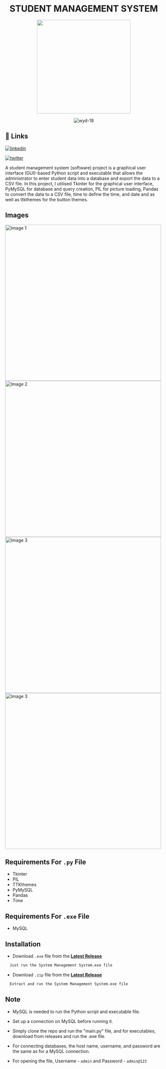 <h1 align="center">STUDENT MANAGEMENT SYSTEM</h1>


<p align="center">
  <img src="https://cdn-icons-png.flaticon.com/512/2995/2995620.png" width="300" height="300">
</p>

<p align="center"> <img src="https://komarev.com/ghpvc/?username=wyd-18&label=Profile%20views&color=0e75b6&style=flat" alt="wyd-18" /> </p>


## 🔗 Links

[![linkedin](https://img.shields.io/badge/linkedin-0A66C2?style=for-the-badge&logo=linkedin&logoColor=white)](https://www.linkedin.com/in/santhoshs18/tw)

[![twitter](https://img.shields.io/badge/twitter-1DA1F2?style=for-the-badge&logo=twitter&logoColor=white)](https://twitter.com/Tfwyd_)


A student management system (software) project is a graphical user interface (GUI)-based Python script and executable that allows the administrator to enter student data into a database and export the data to a CSV file. In this project, I utilised Tkinter for the graphical user interface, PyMySQL for database and query creation, PIL for picture loading, Pandas to convert the data to a CSV file, time to define the time, and date and as well as ttkthemes for the button themes.


## Images

<div>
  <img src="https://github.com/wyd-18/Student-Management-System/blob/main/Images/Image%201.png?raw=true" alt="Image 1" width="500">
  <img src="https://github.com/wyd-18/Student-Management-System/blob/main/Images/Image%202.png?raw=true" alt="Image 2" width="500">
  <img src="https://github.com/wyd-18/Student-Management-System/blob/main/Images/Image%203.png?raw=true" alt="Image 3" width="500">
  <img src="https://github.com/wyd-18/Student-Management-System/blob/main/Images/Image%204.png?raw=true" alt="Image 3" width="500">
</div>


## Requirements For `.py` File
* Tkinter
* PIL
* TTKthemes
* PyMySQL
* Pandas
* Time


## Requirements For `.exe` File

* MySQL


## Installation

* Download `.exe` file from the [**Latest Release**](https://github.com/wyd-18/Student-Management-System/releases/latest)
```bash
  Just run the System Management System.exe file
```

* Download `.zip` file from the [**Latest Release**](https://github.com/wyd-18/Student-Management-System/releases/latest)
```bash
  Extract and run the System Management System.exe file
```


## Note

* MySQL is needed to run the Python script and executable file.

* Set up a connection on MySQL before running it.

* Simply clone the repo and run the "main.py" file, and for executables, download from releases and run the .exe file.

* For connecting databases, the host name, username, and password are the same as for a MySQL connection.

* For opening the file, Username - `admin` and Password - `admin@123`